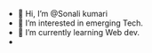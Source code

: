 - 👋 Hi, I’m @Sonali kumari
- 👀 I’m interested in emerging Tech.
- 🌱 I’m currently learning Web dev.
- 

<!---
Dark-Shadow-angel/Dark-Shadow-angel is a ✨ special ✨ repository because its `README.md` (this file) appears on your GitHub profile.
You can click the Preview link to take a look at your changes.
--->
